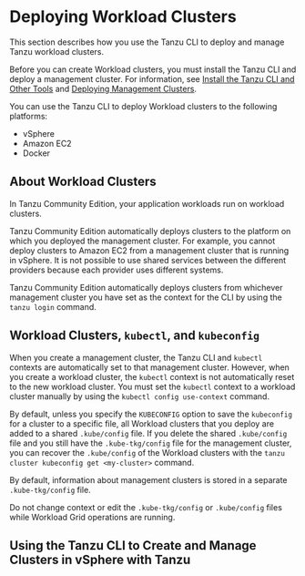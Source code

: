 # Deploying Workload Clusters

This section describes how you use the Tanzu CLI to deploy and manage Tanzu workload clusters.

Before you can create Workload clusters, you must install the Tanzu CLI and deploy a management cluster. For information, see [Install the Tanzu CLI and Other Tools](../install-cli.md) and [Deploying Management Clusters](../mgmt-clusters/deploy-management-clusters.md).

You can use the Tanzu CLI to deploy Workload clusters to the following platforms:

- vSphere
- Amazon EC2
- Docker
<!--are we calling out versions of vsphere?-->

## About Workload Clusters

In Tanzu Community Edition, your application workloads run on workload clusters.

Tanzu Community Edition automatically deploys clusters to the platform on which you deployed the management cluster. For example, you cannot deploy clusters to Amazon EC2 from a management cluster that is running in vSphere. It is not possible to use shared services between the different providers because each provider uses different systems. 

Tanzu Community Edition automatically deploys clusters from whichever management cluster you have set as the context for the CLI by using the `tanzu login` command. <!--For information about `tanzu login`, see [Manage Your Management Clusters](../cluster-lifecycle/multiple-management-clusters.md).-->

<!--- For information about how to use the Tanzu CLI to deploy Workload clusters, see [Deploy Workload Clusters](deploy.md) and its subtopics.-->
<!--- After you have deployed Workload clusters, the Tanzu CLI provides commands and options to perform the following cluster lifecycle management operations. See [Managing Cluster Lifecycles](../cluster-lifecycle/index.md).-->
<!--note to self - check back if this is need - upgrading-->
<!--For information about how to upgrade existing clusters to a new version of Kubernetes, see [Upgrade Workload Clusters](../upgrade-tkg/workload-clusters.md).-->

## <a id="kubectl"></a> Workload Clusters, `kubectl`, and `kubeconfig`

When you create a management cluster, the Tanzu CLI and `kubectl` contexts are automatically set to that management cluster. However, when you create a workload cluster, the `kubectl` context is not automatically reset to the new workload cluster. You must set the `kubectl` context to a workload cluster manually by using the `kubectl config use-context` command. <!--need to describe how -->

By default, unless you specify the `KUBECONFIG` option to save the `kubeconfig` for a cluster to a specific file, all Workload clusters that you deploy are added to a shared `.kube/config` file. If you delete the shared `.kube/config` file and you still have the `.kube-tkg/config` file for the management cluster, you can recover the `.kube/config` of the Workload clusters with the `tanzu cluster kubeconfig get <my-cluster>` command.

By default, information about management clusters is stored in a separate `.kube-tkg/config` file.

Do not change context or edit the `.kube-tkg/config` or `.kube/config` files while Workload Grid operations are running.

## <a id="vsphere-with-tanzu"></a> Using the Tanzu CLI to Create and Manage Clusters in vSphere with Tanzu

<!--If you have vSphere 7 and you have enabled the vSphere with Tanzu feature, you can use the Tanzu CLI to interact with the vSphere with Tanzu Supervisor Cluster, to deploy Workload clusters in vSphere with Tanzu. For more information, see [Use the Tanzu CLI with a vSphere with Tanzu Supervisor Cluster](connect-vsphere7.md).-->